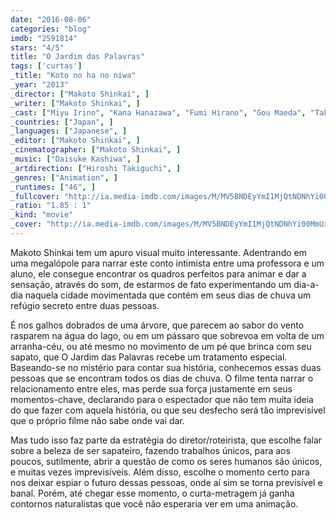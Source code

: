 ```yaml
---
date: "2016-08-06"
categories: "blog"
imdb: "2591814"
stars: "4/5"
title: "O Jardim das Palavras"
tags: ['curtas']
_title: "Koto no ha no niwa"
_year: "2013"
_director: ["Makoto Shinkai", ]
_writer: ["Makoto Shinkai", ]
_cast: ["Miyu Irino", "Kana Hanazawa", "Fumi Hirano", "Gou Maeda", "Takeshi Maeda", "Yuka Terasaki", "Takanori Hoshino", "Suguru Inoue", "Megumi Han", ]
_countries: ["Japan", ]
_languages: ["Japanese", ]
_editor: ["Makoto Shinkai", ]
_cinematographer: ["Makoto Shinkai", ]
_music: ["Daisuke Kashiwa", ]
_artdirection: ["Hiroshi Takiguchi", ]
_genres: ["Animation", ]
_runtimes: ["46", ]
_fullcover: "http://ia.media-imdb.com/images/M/MV5BNDEyYmI1MjQtNDNhYi00MmUxLTgyZmItZTU3MTJiMWIwYmFjXkEyXkFqcGdeQXVyNjQ2NjMyNzA@.jpg"
_ratio: "1.85 : 1"
_kind: "movie"
_cover: "http://ia.media-imdb.com/images/M/MV5BNDEyYmI1MjQtNDNhYi00MmUxLTgyZmItZTU3MTJiMWIwYmFjXkEyXkFqcGdeQXVyNjQ2NjMyNzA@._V1._SX100_SY119_.jpg"
---
```

Makoto Shinkai tem um apuro visual muito interessante. Adentrando em uma megalópole para narrar este conto intimista entre uma professora e um aluno, ele consegue encontrar os quadros perfeitos para animar e dar a sensação, através do som, de estarmos de fato experimentando um dia-a-dia naquela cidade movimentada que contém em seus dias de chuva um refúgio secreto entre duas pessoas.

É nos galhos dobrados de uma árvore, que parecem ao sabor do vento rasparem na água do lago, ou em um pássaro que sobrevoa em volta de um arranha-céu, ou até mesmo no movimento de um pé que brinca com seu sapato, que O Jardim das Palavras recebe um tratamento especial. Baseando-se no mistério para contar sua história, conhecemos essas duas pessoas que se encontram todos os dias de chuva. O filme tenta narrar o relacionamento entre eles, mas perde sua força justamente em seus momentos-chave, declarando para o espectador que não tem muita ideia do que fazer com aquela história, ou que seu desfecho será tão imprevisível que o próprio filme não sabe onde vai dar.

Mas tudo isso faz parte da estratégia do diretor/roteirista, que escolhe falar sobre a beleza de ser sapateiro, fazendo trabalhos únicos, para aos poucos, sutilmente, abrir a questão de como os seres humanos são únicos, e muitas vezes imprevisíveis. Além disso, escolhe o momento certo para nos deixar espiar o futuro dessas pessoas, onde aí sim se torna previsível e banal. Porém, até chegar esse momento, o curta-metragem já ganha contornos naturalistas que você não esperaria ver em uma animação.
